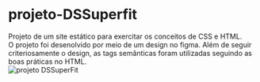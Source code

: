 # projeto-DSSuperfit
Projeto de um site estático para exercitar os conceitos de CSS e HTML. <br>
O projeto foi desenolvido por meio de um design no figma. Além de seguir criteriosamente o design, as tags semânticas foram utilizadas seguindo as boas práticas no HTML.<br>
![projeto DSSuperFit](https://user-images.githubusercontent.com/117363117/209677752-89d1f580-2fb1-44c6-8aa0-eaead3d6a665.PNG)
